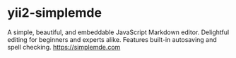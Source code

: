 # yii2-simplemde
A simple, beautiful, and embeddable JavaScript Markdown editor. Delightful editing for beginners and experts alike. Features built-in autosaving and spell checking. https://simplemde.com
